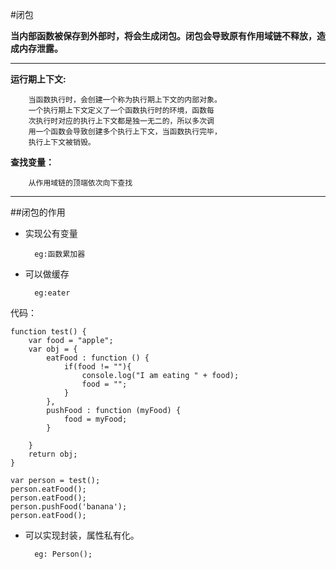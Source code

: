 #闭包

**当内部函数被保存到外部时，将会生成闭包。闭包会导致原有作用域链不释放，造成内存泄露。**

---------

**运行期上下文:**

		当函数执行时，会创建一个称为执行期上下文的内部对象。
		一个执行期上下文定义了一个函数执行时的环境，函数每
		次执行时对应的执行上下文都是独一无二的，所以多次调
		用一个函数会导致创建多个执行上下文，当函数执行完毕，
		执行上下文被销毁。

**查找变量：**

		从作用域链的顶端依次向下查找

---------

##闭包的作用
		
- 实现公有变量

		eg:函数累加器

- 可以做缓存

		eg:eater

代码：

	function test() {
		var food = "apple";
		var obj = {
			eatFood : function () {
				if(food != ""){
					console.log("I am eating " + food);
					food = "";
				}
			},
			pushFood : function (myFood) {
				food = myFood;
			}

		}
		return obj;
	}

	var person = test();
	person.eatFood();
	person.eatFood();
	person.pushFood('banana');
	person.eatFood();

- 可以实现封装，属性私有化。

		eg: Person();
